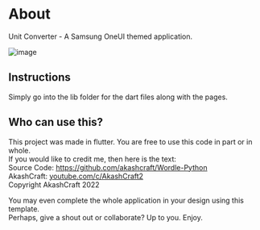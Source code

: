 # About

Unit Converter - A Samsung OneUI themed application.

![image](https://user-images.githubusercontent.com/113077967/189461914-cdd07cc0-0f44-4194-9879-86a3efc61edd.png)


## Instructions

Simply go into the lib folder for the dart files along with the pages.  

## Who can use this?

This project was made in flutter. You are free to use this code in part or in whole.  
If you would like to credit me, then here is the text:  
Source Code: https://github.com/akashcraft/Wordle-Python  
AkashCraft: [youtube.com/c/AkashCraft2](https://youtube.com/c/AkashCraft2)  
Copyright AkashCraft 2022  

You may even complete the whole application in your design using this template.  
Perhaps, give a shout out or collaborate? Up to you. Enjoy.

